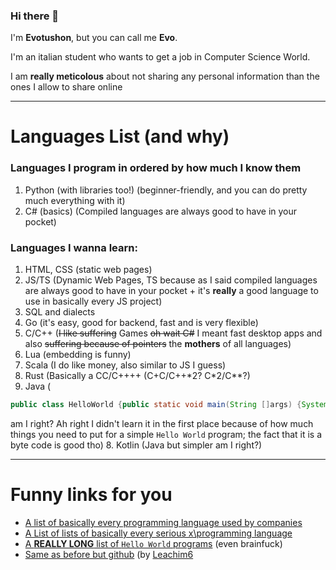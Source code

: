 ### Hi there 👋

I'm **Evotushon**, but you can call me **Evo**.

I'm an italian student who wants to get a job in Computer Science World.

I am **really meticolous** about not sharing any personal information than the ones I allow to share online

---
# Languages List (and why)
### Languages I program in ordered by how much I know them
  1. Python (with libraries too!) (beginner-friendly, and you can do pretty much everything with it)
  2. C# (basics) (Compiled languages are always good to have in your pocket)
### Languages I wanna learn:
  1. HTML, CSS (static web pages)
  2. JS/TS (Dynamic Web Pages, TS because as I said compiled languages are always good to have in your pocket + it's **really** a good language to use in basically every JS project)
  3. SQL and dialects
  4. Go (it's easy, good for backend, fast and is very flexible)
  5. C/C++ (~~I like suffering~~ Games ~~oh wait C#~~ I meant fast desktop apps and also ~~suffering because of pointers~~ the **mothers** of all languages)
  6. Lua (embedding is funny)
  7. Scala (I do like money, also similar to JS I guess)
  8. Rust (Basically a CC/C++++ (C+C/C++\*2? C*2/C**?)
  9. Java (
  ```java
  public class HelloWorld {public static void main(String []args) {System.out.println("Hello World");}}
  ```
  am I right? Ah right I didn't learn it in the first place because of how much things you need to put for a simple `Hello World` program; the fact that it is a byte code is good tho)
  8. Kotlin (Java but simpler am I right?)

---
# Funny links for you
- [A list of basically every programming language used by companies](https://en.wikipedia.org/wiki/List_of_programming_languages)
- [A List of lists of basically every serious x\programming language](https://en.wikipedia.org/wiki/Lists_of_programming_languages)
- [A **REALLY LONG** list of `Hello World` programs](https://en.wikibooks.org/wiki/Computer_Programming/Hello_world) (even brainfuck)
- [Same as before but github](https://github.com/leachim6/hello-world) (by [Leachim6](https://github.com/leachim6/)
<!--
**Evotushon/evotushon** is a ✨ _special_ ✨ repository because its `README.md` (this file) appears on your GitHub profile.

Here are some ideas to get you started:

- 🔭 I’m currently working on ...
- 🌱 I’m currently learning ...
- 👯 I’m looking to collaborate on ...
- 🤔 I’m looking for help with ...
- 💬 Ask me about ...
- 📫 How to reach me: ...
- 😄 Pronouns: ...
- ⚡ Fun fact: ...
-->
